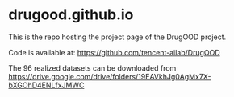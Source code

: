 # drugood.github.io

This is the repo hosting the project page of the DrugOOD project.  

Code is available at:   <https://github.com/tencent-ailab/DrugOOD>

The 96 realized datasets can be downloaded from <https://drive.google.com/drive/folders/19EAVkhJg0AgMx7X-bXGOhD4ENLfxJMWC>
